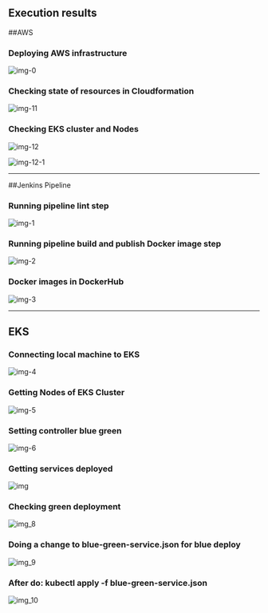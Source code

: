 ## Execution results

##AWS
### Deploying AWS infrastructure
![img-0](0_deploying_aws_infrastructure.png) 

### Checking state of resources in Cloudformation
![img-11](11_checking_state_of_resources_in_cloudformation.png) 

### Checking EKS cluster and Nodes
![img-12](12_checking_eks_cluster.png)

![img-12-1](12_1_checking_eks_nodes.png)

---
##Jenkins Pipeline
### Running pipeline lint step
![img-1](1_running_pipeline_lint_step.png) 

### Running pipeline build and publish Docker image step
![img-2](2_build_and_publish_docker_image_step.png) 

### Docker images in DockerHub
![img-3](3_docker_images_in_dockerhub.png)  

---
## EKS 
### Connecting local machine to EKS
![img-4](4_connect_your_machine_to_eks.png) 

### Getting Nodes of EKS Cluster
![img-5](5_get_nodes_of_your_eks_cluster.png) 

### Setting controller blue green
![img-6](6_setting_controllers_blue_green.png) 

### Getting services deployed
![img](getting_services_deployed.png)

### Checking green deployment
![img_8](8_checking_green_deployment.png)

### Doing a change to blue-green-service.json for blue deploy
![img_9](9_doing_a_change_to_blue-green-service-json_file.png) 

### After do: kubectl apply -f blue-green-service.json
![img_10](10_after_do_apply_to_service.png)


